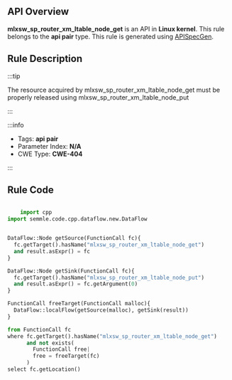 ---
---


## API Overview
**mlxsw_sp_router_xm_ltable_node_get** is an API in **Linux kernel**. This rule belongs to the **api pair** type. This rule is generated using [APISpecGen](../../tools/APISpecGen).
## Rule Description

:::tip

The resource acquired by mlxsw_sp_router_xm_ltable_node_get must be properly released using mlxsw_sp_router_xm_ltable_node_put

:::

:::info

- Tags: **api pair**
- Parameter Index: **N/A**
- CWE Type: **CWE-404**

:::

## Rule Code
```python

    import cpp
import semmle.code.cpp.dataflow.new.DataFlow


DataFlow::Node getSource(FunctionCall fc){
  fc.getTarget().hasName("mlxsw_sp_router_xm_ltable_node_get")
  and result.asExpr() = fc
}

DataFlow::Node getSink(FunctionCall fc){
  fc.getTarget().hasName("mlxsw_sp_router_xm_ltable_node_put")
  and result.asExpr() = fc.getArgument(0)
}

FunctionCall freeTarget(FunctionCall malloc){
  DataFlow::localFlow(getSource(malloc), getSink(result))
}

from FunctionCall fc
where fc.getTarget().hasName("mlxsw_sp_router_xm_ltable_node_get")
      and not exists(
        FunctionCall free| 
        free = freeTarget(fc)
      )
select fc.getLocation()

    
```